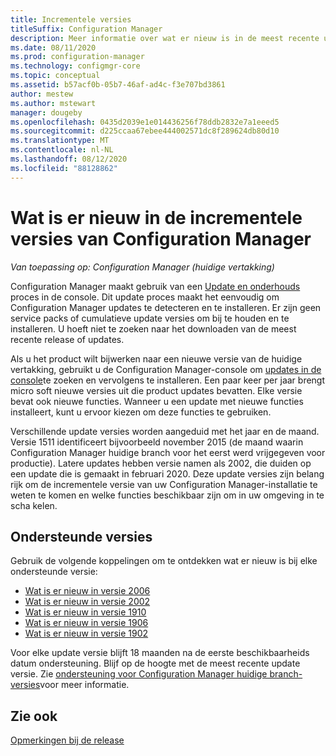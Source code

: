 ```yaml
---
title: Incrementele versies
titleSuffix: Configuration Manager
description: Meer informatie over wat er nieuw is in de meest recente update voor Configuration Manager.
ms.date: 08/11/2020
ms.prod: configuration-manager
ms.technology: configmgr-core
ms.topic: conceptual
ms.assetid: b57acf0b-05b7-46af-ad4c-f3e707bd3861
author: mestew
ms.author: mstewart
manager: dougeby
ms.openlocfilehash: 0435d2039e1e014436256f78ddb2832e7a1eeed5
ms.sourcegitcommit: d225ccaa67ebee444002571dc8f289624db80d10
ms.translationtype: MT
ms.contentlocale: nl-NL
ms.lasthandoff: 08/12/2020
ms.locfileid: "88128862"
---
```

# <a name="whats-new-in-configuration-manager-incremental-versions"></a>Wat is er nieuw in de incrementele versies van Configuration Manager

*Van toepassing op: Configuration Manager (huidige vertakking)*

Configuration Manager maakt gebruik van een [Update en onderhouds](../../servers/manage/updates.md) proces in de console. Dit update proces maakt het eenvoudig om Configuration Manager updates te detecteren en te installeren. Er zijn geen service packs of cumulatieve update versies om bij te houden en te installeren. U hoeft niet te zoeken naar het downloaden van de meest recente release of updates.

Als u het product wilt bijwerken naar een nieuwe versie van de huidige vertakking, gebruikt u de Configuration Manager-console om [updates in de console](../../servers/manage/install-in-console-updates.md)te zoeken en vervolgens te installeren. Een paar keer per jaar brengt micro soft nieuwe versies uit die product updates bevatten. Elke versie bevat ook nieuwe functies. Wanneer u een update met nieuwe functies installeert, kunt u ervoor kiezen om deze functies te gebruiken.

Verschillende update versies worden aangeduid met het jaar en de maand. Versie 1511 identificeert bijvoorbeeld november 2015 (de maand waarin Configuration Manager huidige branch voor het eerst werd vrijgegeven voor productie). Latere updates hebben versie namen als 2002, die duiden op een update die is gemaakt in februari 2020. Deze update versies zijn belang rijk om de incrementele versie van uw Configuration Manager-installatie te weten te komen en welke functies beschikbaar zijn om in uw omgeving in te scha kelen.

## <a name="supported-versions"></a>Ondersteunde versies

Gebruik de volgende koppelingen om te ontdekken wat er nieuw is bij elke ondersteunde versie:

- [Wat is er nieuw in versie 2006](whats-new-in-version-2006.md)
- [Wat is er nieuw in versie 2002](whats-new-in-version-2002.md)
- [Wat is er nieuw in versie 1910](whats-new-in-version-1910.md)
- [Wat is er nieuw in versie 1906](whats-new-in-version-1906.md)
- [Wat is er nieuw in versie 1902](whats-new-in-version-1902.md)

Voor elke update versie blijft 18 maanden na de eerste beschikbaarheids datum ondersteuning. Blijf op de hoogte met de meest recente update versie. Zie [ondersteuning voor Configuration Manager huidige branch-versies](../../servers/manage/current-branch-versions-supported.md)voor meer informatie.

## <a name="see-also"></a>Zie ook

[Opmerkingen bij de release](../../servers/deploy/install/release-notes.md)

